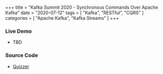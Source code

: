 +++
title = "Kafka Summit 2020 - Synchronous Commands Over Apache Kafka"
date = "2020-07-12"
tags = [ "Kafka", "RESTful", "CQRS" ]
categories = [ "Apache Kafka", "Kafka Streams" ]
+++

### Live Demo

* TBD

### Source Code

* [Quizzer](http://github.com/nbuesing/quizzer)

